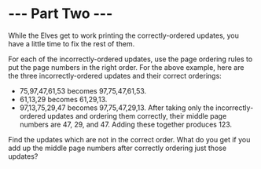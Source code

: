 # --- Part Two ---
While the Elves get to work printing the correctly-ordered updates, you have a little time to fix the rest of them.

For each of the incorrectly-ordered updates, use the page ordering rules to put the page numbers in the right order. For the above example, here are the three incorrectly-ordered updates and their correct orderings:

- 75,97,47,61,53 becomes 97,75,47,61,53.
- 61,13,29 becomes 61,29,13.
- 97,13,75,29,47 becomes 97,75,47,29,13.
After taking only the incorrectly-ordered updates and ordering them correctly, their middle page numbers are 47, 29, and 47. Adding these together produces 123.

Find the updates which are not in the correct order. What do you get if you add up the middle page numbers after correctly ordering just those updates?